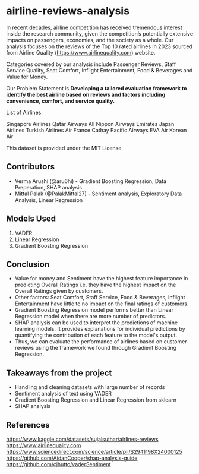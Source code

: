 # airline-reviews-analysis

In recent decades, airline competition has received tremendous interest inside the research community, given the competition’s potentially extensive impacts on passengers, economies, and the society as a whole. Our analysis focuses on the reviews of the Top 10 rated airlines in 2023 sourced from Airline Quality (https://www.airlinequality.com) website.

Categories covered by our analysis include Passenger Reviews, Staff Service Quality, Seat Comfort, Inflight Entertainment, Food & Beverages and Value for Money.

Our Problem Statement is **Developing a tailored evaluation framework to identify the best airline based on reviews and factors including convenience, comfort, and service quality.**

List of Airlines

Singapore Airlines
Qatar Airways
All Nippon Airways
Emirates
Japan Airlines
Turkish Airlines
Air France
Cathay Pacific Airways
EVA Air
Korean Air

This dataset is provided under the MIT License.

## Contributors

- Verma Arushi (@aru6hi) - Gradient Boosting Regression, Data Preperation, SHAP analysis
- Mittal Palak (@PalakMittal27) - Sentiment analysis, Exploratory Data Analysis, Linear Regression

## Models Used
1. VADER
2. Linear Regression
3. Gradient Boosting Regression

## Conclusion
- Value for money and Sentiment have the highest feature importance in predicting Overall Ratings i.e. they have the highest impact on the Overall Ratings given by customers.
- Other factors: Seat Comfort, Staff Service, Food & Beverages, Inflight Entertainment have little to no impact on the final ratings of customers.
- Gradient Boosting Regression model performs better than Linear Regression model when there are more number of predictors.
- SHAP analysis can be used to interpret the predictions of machine learning models. It provides explanations for individual predictions by quantifying the contribution of each feature to the model's output.
- Thus, we can evaluate the performance of airlines based on customer reviews using the framework we found through Gradient Boosting Regression.

## Takeaways from the project
- Handling and cleaning datasets with large number of records
- Sentiment analysis of text using VADER
- Gradient Boosting Regression and Linear Regression from sklearn
- SHAP analysis

## References
https://www.kaggle.com/datasets/sujalsuthar/airlines-reviews
https://www.airlinequality.com
https://www.sciencedirect.com/science/article/pii/S2941198X24000125
https://github.com/AidanCooper/shap-analysis-guide
https://github.com/cjhutto/vaderSentiment
